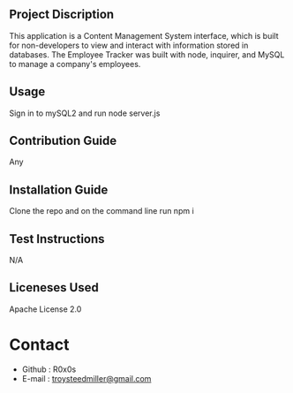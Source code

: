## Project Discription
This application is a Content Management System interface, which is built for non-developers to view and interact with information stored in databases. The Employee Tracker was built with node, inquirer, and MySQL to manage a company's employees.

## Usage
Sign in to mySQL2 and run node server.js

## Contribution Guide
Any

## Installation Guide
Clone the repo and on the command line run npm i

## Test Instructions
N/A

## Liceneses Used
Apache License 2.0

# Contact
* Github : R0x0s
* E-mail : troysteedmiller@gmail.com
